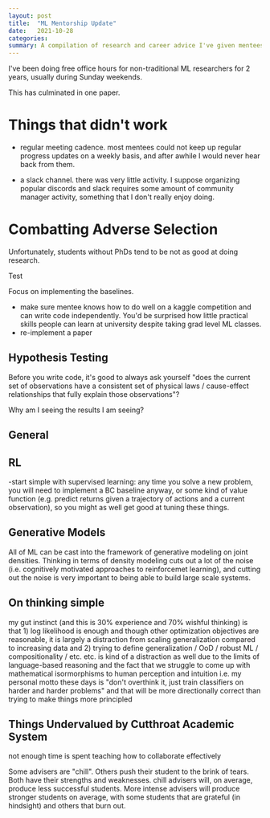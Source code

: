 ```yaml
---
layout: post
title:  "ML Mentorship Update"
date:   2021-10-28
categories:
summary: A compilation of research and career advice I've given mentees over the last year.
---
```


I've been doing free office hours for non-traditional ML researchers for 2 years, usually during Sunday weekends.

This has culminated in one paper.




# Things that didn't work

- regular meeting cadence. most mentees could not keep up regular progress updates on a weekly basis, and after awhile I would never hear back from them.

- a slack channel. there was very little activity. I suppose organizing popular discords and slack requires some amount of community manager activity, something that I don't really enjoy doing.




# Combatting Adverse Selection

Unfortunately, students without PhDs tend to be not as good at doing research.  

Test

Focus on implementing the baselines.

- make sure mentee knows how to do well on a kaggle competition and can write code independently. You'd be surprised how little practical skills people can learn at university despite taking grad level ML classes.
- re-implement a paper


## Hypothesis Testing

Before you write code, it's good to always ask yourself "does the current set of observations have a consistent set of physical laws / cause-effect relationships that fully explain those observations"?

Why am I seeing the results I am seeing?

## General

## RL

-start simple with supervised learning: any time you solve a new problem, you will need to implement a BC baseline anyway, or some kind of value function (e.g. predict returns given a trajectory of actions and a current observation), so you might as well get good at tuning these things.

## Generative Models

All of ML can be cast into the framework of generative modeling on joint densities. Thinking in terms of density modeling cuts out a lot of the noise (i.e. cognitively motivated approaches to reinforcemet learning), and cutting out the noise is very important to being able to build large scale systems.



## On thinking simple

my gut instinct (and this is 30% experience and 70% wishful thinking) is that 1) log likelihood is enough and though other optimization objectives are reasonable, it is largely a distraction from scaling generalization compared to increasing data
and 2) trying to define generalization / OoD / robust ML / compositionality / etc. etc. is kind of a distraction as well due to the limits of language-based reasoning and the fact that we struggle to come up with mathematical isormorphisms to human perception and intuition
i.e. my personal motto these days is "don't overthink it, just train classifiers on harder and harder problems"  and that will be more directionally correct than trying to make things more principled

<!-- [colin-talk]: https://www.youtube.com/watch?v=iHWkLvoSpTg -->

## Things Undervalued by Cutthroat Academic System

not enough time is spent teaching how to collaborate effectively

Some advisers are "chill". Others push their student to the brink of tears. Both have their strengths and weaknesses. chill advisers will, on average, produce less successful students. More intense advisers will produce stronger students on average, with some students that are grateful (in hindsight) and others that burn out. 